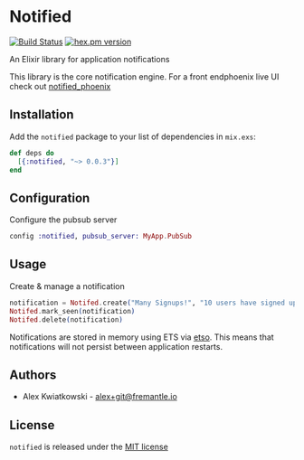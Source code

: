 # Notified

[![Build Status](https://github.com/fremantle-industries/notified/workflows/test/badge.svg?branch=main)](https://github.com/fremantle-industries/notified/actions?query=workflow%3Atest)
[![hex.pm version](https://img.shields.io/hexpm/v/notified.svg?style=flat)](https://hex.pm/packages/notified)

An Elixir library for application notifications

This library is the core notification engine. For a front endphoenix live UI check out [notified_phoenix](https://github.com/fremantle-industries/notified_phoenix)

## Installation

Add the `notified` package to your list of dependencies in `mix.exs`:

```elixir
def deps do
  [{:notified, "~> 0.0.3"}]
end
```

## Configuration

Configure the pubsub server

```elixir
config :notified, pubsub_server: MyApp.PubSub
```

## Usage

Create & manage a notification

```elixir
notification = Notifed.create("Many Signups!", "10 users have signed up in the last 5 minutes", ["users", "campaign-1"])
Notifed.mark_seen(notification)
Notifed.delete(notification)
```

Notifications are stored in memory using ETS via [etso](https://github.com/evadne/etso). This
means that notifications will not persist between application restarts.

## Authors

- Alex Kwiatkowski - alex+git@fremantle.io

## License

`notified` is released under the [MIT license](./LICENSE)
